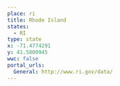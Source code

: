 ```yaml
---
place: ri
title: Rhode Island
states:
  - RI
type: state
x: -71.4774291
y: 41.5800945
wwc: false
portal_urls:
  General: http://www.ri.gov/data/
---
```


